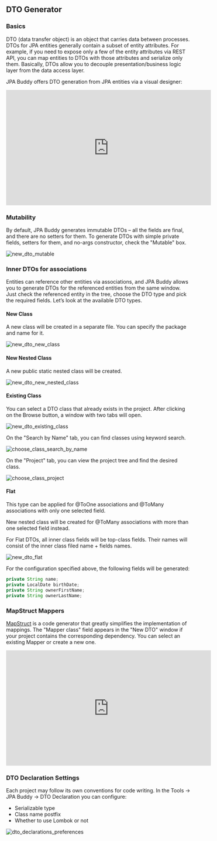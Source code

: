 ## DTO Generator

### Basics

DTO (data transfer object) is an object that carries data between processes. DTOs for JPA entities generally contain a subset of entity attributes. For example, if you need to expose only a few of the entity attributes via REST API, you can map entities to DTOs with those attributes and serialize only them. Basically, DTOs allow you to decouple presentation/business logic layer from the data access layer.

 JPA Buddy offers DTO generation from JPA entities via a visual designer:

 <div class="youtube" align="center">
   <iframe width="560" height="315" src="https://www.youtube.com/embed/qpnM_k-TGFk" title="YouTube video player" frameborder="0" allow="accelerometer; autoplay; clipboard-write; encrypted-media; gyroscope; picture-in-picture" allowfullscreen></iframe>
 </div>

### Mutability

By default, JPA Buddy generates immutable DTOs – all the fields are final, and there are no setters for them. To generate DTOs with simple private fields, setters for them, and no-args constructor, check the "Mutable" box.  

![new_dto_mutable](img/new_dto_mutable.jpeg)

### Inner DTOs for associations

Entities can reference other entities via associations, and JPA Buddy allows you to generate DTOs for the referenced entities from the same window. Just check the referenced entity in the tree, choose the DTO type and pick the required fields. Let’s look at the available DTO types.

#### New Class

A new class will be created in a separate file. You can specify the package and name for it.

![new_dto_new_class](img/new_dto_new_class.jpeg)

#### New Nested Class

A new public static nested class will be created.

![new_dto_new_nested_class](img/new_dto_new_nested_class.jpeg)

#### Existing Class

You can select a DTO class that already exists in the project. After clicking on the Browse button, a window with two tabs will open.

![new_dto_existing_class](img/new_dto_existing_class.jpeg)

On the "Search by Name" tab, you can find classes using keyword search.

![choose_class_search_by_name](img/choose_class_search_by_name.jpeg)

On the "Project" tab, you can view the project tree and find the desired class.

![choose_class_project](img/choose_class_project.jpeg)

#### Flat

This type can be applied for @ToOne associations and @ToMany associations with only one selected field.  

<div class="note">
  New nested class will be created for @ToMany associations with more than one selected field instead.
</div>

For Flat DTOs, all inner class fields will be top-class fields. Their names will consist of the inner class filed name + fields names.

![new_dto_flat](img/new_dto_flat.jpeg)

For the configuration specified above, the following fields will be generated:

```java
private String name;
private LocalDate birthDate;
private String ownerFirstName;
private String ownerLastName;
```

### MapStruct Mappers

[MapStruct](https://mapstruct.org/) is a code generator that greatly simplifies the implementation of mappings. The "Mapper class" field appears in the "New DTO" window if your project contains the corresponding dependency. You can select an existing Mapper or create a new one.  

 <div class="youtube" align="center">
   <iframe width="560" height="315" src="https://www.youtube.com/embed/MKQRRWqNLNk" title="YouTube video player" frameborder="0" allow="accelerometer; autoplay; clipboard-write; encrypted-media; gyroscope; picture-in-picture" allowfullscreen></iframe>
 </div>

### DTO Declaration Settings

Each project may follow its own conventions for code writing. In the Tools -> JPA Buddy -> DTO Declaration you can configure:

- Serializable type
- Class name postfix 
- Whether to use Lombok or not

![dto_declarations_preferences](img/dto_declarations_preferences.jpeg)
